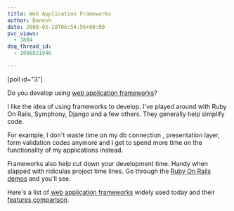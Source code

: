 ```yaml
---
title: Web Application Frameworks
author: Danesh
date: 2008-05-28T06:54:56+00:00
pvc_views:
  - 3804
dsq_thread_id:
  - 1088821946

---
```

[poll id="3&#8243;]

Do you develop using [web application frameworks][1]?

I like the idea of using frameworks to develop. I've played around with Ruby On Rails, Symphony, Django and a few others. They generally help simplify code.

For example, I don't waste time on my db connection , presentation layer, form validation codes anymore and I get to spend more time on the functionality of my applications instead.

Frameworks also help cut down your development time. Handy when slapped with ridiculas project time lines. Go through the [Ruby On Rails demos][2] and you'll see.

Here's a list of [web application frameworks][3] widely used today and their [features comparison][4].

 [1]: http://en.wikipedia.org/wiki/Web_application_framework
 [2]: http://www.rubyonrails.org/screencasts
 [3]: http://en.wikipedia.org/wiki/List_of_web_application_frameworks#PHP
 [4]: http://en.wikipedia.org/wiki/Comparison_of_web_application_frameworks